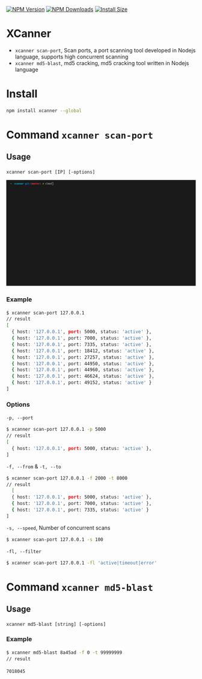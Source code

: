 
[![NPM Version](http://img.shields.io/npm/v/xcanner.svg?style=flat)](https://www.npmjs.org/package/xcanner)
[![NPM Downloads](https://img.shields.io/npm/dm/xcanner.svg?style=flat)](https://npmcharts.com/compare/xcanner?minimal=true)
[![Install Size](https://packagephobia.now.sh/badge?p=xcanner)](https://packagephobia.now.sh/result?p=xcanner)
# XCanner
- `xcanner scan-port`, Scan ports, a port scanning tool developed in Nodejs language, supports high concurrent scanning
- `xcanner md5-blast`, md5 cracking, md5 cracking tool written in Nodejs language


# Install
```sh
npm install xcanner --global
```

# Command `xcanner scan-port`
## Usage
`xcanner scan-port [IP] [-options]`

![image info](./imgs/capture_scan_port.gif)

### Example
```sh
$ xcanner scan-port 127.0.0.1 
// result 
[
  { host: '127.0.0.1', port: 5000, status: 'active' },
  { host: '127.0.0.1', port: 7000, status: 'active' },
  { host: '127.0.0.1', port: 7335, status: 'active' },
  { host: '127.0.0.1', port: 18412, status: 'active' },
  { host: '127.0.0.1', port: 27257, status: 'active' },
  { host: '127.0.0.1', port: 44950, status: 'active' },
  { host: '127.0.0.1', port: 44960, status: 'active' },
  { host: '127.0.0.1', port: 46624, status: 'active' },
  { host: '127.0.0.1', port: 49152, status: 'active' }
]

```

### Options


`-p, --port`
```sh
$ xcanner scan-port 127.0.0.1 -p 5000
// result 
[
  { host: '127.0.0.1', port: 5000, status: 'active' },
]

```

`-f, --from` & `-t, --to`
```sh
$ xcanner scan-port 127.0.0.1 -f 2000 -t 8000
// result 
  [
  { host: '127.0.0.1', port: 5000, status: 'active' },
  { host: '127.0.0.1', port: 7000, status: 'active' },
  { host: '127.0.0.1', port: 7335, status: 'active' }
]
```

`-s, --speed`, Number of concurrent scans

```sh
$ xcanner scan-port 127.0.0.1 -s 100

```

`-fl, --filter`

```sh
$ xcanner scan-port 127.0.0.1 -fl 'active|timeout|error'

```

# Command `xcanner md5-blast`
## Usage
`xcanner md5-blast [string] [-options]`
### Example
```sh
$ xcanner md5-blast 8a45ad -f 0 -t 99999999
// result 

7018045

```
